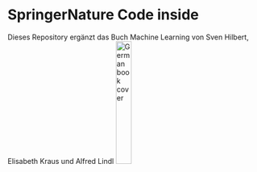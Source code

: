 # SpringerNature Code inside
Dieses Repository ergänzt das Buch Machine Learning von Sven Hilbert, Elisabeth Kraus und Alfred Lindl
<img src="covers/9783658436483_cover_DE.jpg"  width="25%" height="25%" alt="German book cover">
